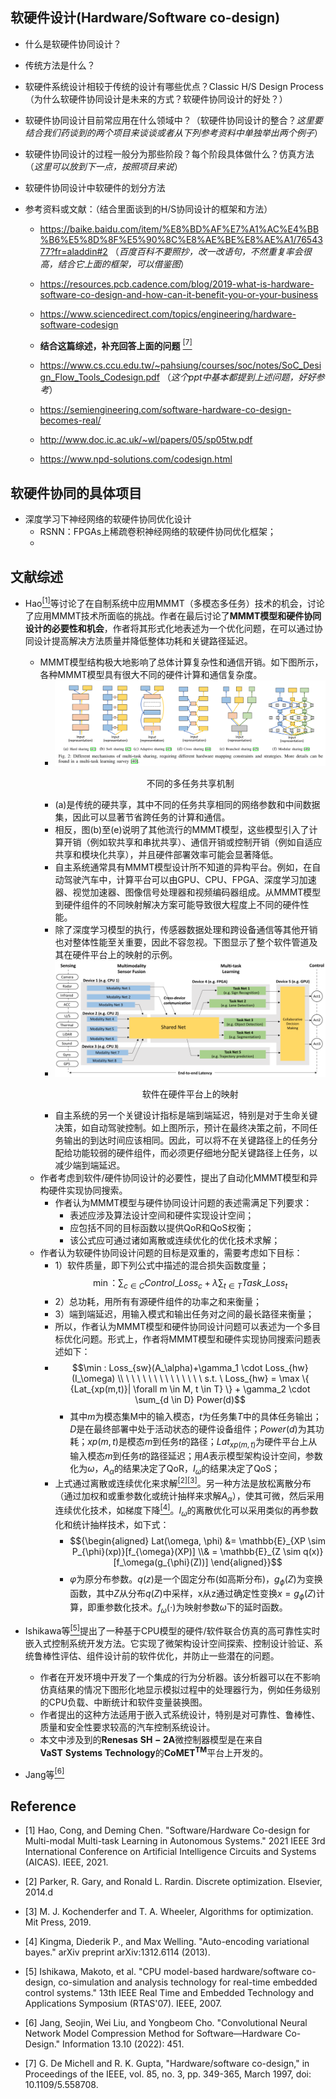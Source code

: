 ## 软硬件设计(Hardware/Software co-design)

* 什么是软硬件协同设计？
* 传统方法是什么？
* 软硬件系统设计相较于传统的设计有哪些优点？Classic H/S Design Process（为什么软硬件协同设计是未来的方式？软硬件协同设计的好处？）
* 软硬件协同设计目前常应用在什么领域中？（软硬件协同设计的整合？*这里要结合我们药谈到的两个项目来谈谈或者从下列参考资料中单独举出两个例子*）
* 软硬件协同设计的过程一般分为那些阶段？每个阶段具体做什么？仿真方法（*这里可以放到下一点，按照项目来说*）
* 软硬件协同设计中软硬件的划分方法

* 参考资料或文献：（结合里面谈到的H/S协同设计的框架和方法）

    + https://baike.baidu.com/item/%E8%BD%AF%E7%A1%AC%E4%BB%B6%E5%8D%8F%E5%90%8C%E8%AE%BE%E8%AE%A1/7654377?fr=aladdin#2 （*百度百科不要照抄，改一改语句，不然重复率会很高，结合它上面的框架，可以借鉴图*）

    + https://resources.pcb.cadence.com/blog/2019-what-is-hardware-software-co-design-and-how-can-it-benefit-you-or-your-business
  
    + https://www.sciencedirect.com/topics/engineering/hardware-software-codesign

    + **结合这篇综述，补充回答上面的问题** [<sup>[7]</sup>](#refer-anchor-7)

    + https://www.cs.ccu.edu.tw/~pahsiung/courses/soc/notes/SoC_Design_Flow_Tools_Codesign.pdf （*这个ppt中基本都提到上述问题，好好参考*）

    + https://semiengineering.com/software-hardware-co-design-becomes-real/

    + http://www.doc.ic.ac.uk/~wl/papers/05/sp05tw.pdf

    + https://www.npd-solutions.com/codesign.html

## 软硬件协同的具体项目

* 深度学习下神经网络的软硬件协同优化设计
    + RSNN：FPGAs上稀疏卷积神经网络的软硬件协同优化框架；
    + 


## 文献综述
 
 * Hao[<sup>[1]</sup>](#refer-anchor-1)等讨论了在自制系统中应用MMMT（多模态多任务）技术的机会，讨论了应用MMMT技术所面临的挑战。作者在最后讨论了**MMMT模型和硬件协同设计的必要性和机会**，作者将其形式化地表述为一个优化问题，在可以通过协同设计提高解决方法质量并降低整体功耗和关键路径延迟。
    + MMMT模型结构极大地影响了总体计算复杂性和通信开销。如下图所示，各种MMMT模型具有很大不同的硬件计算和通信复杂度。
        -  <div align=center><img src="picture/不同MMMT模型的硬件计算和通信复杂度.png"
                alt="No Picture"
                style="zoom:100%"/>
                <center><p>不同的多任务共享机制</p></center>
            </div>
        - (a)是传统的硬共享，其中不同的任务共享相同的网络参数和中间数据集，因此可以显著节省跨任务的计算和通信。
        - 相反，图(b)至(e)说明了其他流行的MMMT模型，这些模型引入了计算开销（例如软共享和串扰共享）、通信开销或控制开销（例如自适应共享和模块化共享），并且硬件部署效率可能会显著降低。
        - 自主系统通常具有MMMT模型设计所不知道的异构平台。例如，在自动驾驶汽车中，计算平台可以由GPU、CPU、FPGA、深度学习加速器、视觉加速器、图像信号处理器和视频编码器组成。从MMMT模型到硬件组件的不同映射解决方案可能导致很大程度上不同的硬件性能。
        - 除了深度学习模型的执行，传感器数据处理和跨设备通信等其他开销也对整体性能至关重要，因此不容忽视。下图显示了整个软件管道及其在硬件平台上的映射的示例。
        - <div align=center><img src="picture/一个MMMT模型及其在一个具有多个硬件设备的异构平台上的映射说明.png"
                alt="No Picture"
                style="zoom:100%"/>
                <center><p>软件在硬件平台上的映射</p></center>
            </div>
        - 自主系统的另一个关键设计指标是端到端延迟，特别是对于生命关键决策，如自动驾驶控制。如上图所示，预计在最终决策之前，不同任务输出的到达时间应该相同。因此，可以将不在关键路径上的任务分配给功能较弱的硬件组件，而必须更仔细地分配关键路径上任务，以减少端到端延迟。
    + 作者考虑到软件/硬件协同设计的必要性，提出了自动化MMMT模型和异构硬件实现协同搜索。
        - 作者认为MMMT模型与硬件协同设计问题的表述需满足下列要求：
          - 表述应涉及算法设计空间和硬件实现设计空间；
          - 应包括不同的目标函数以提供QoR和QoS权衡；
          - 该公式应可通过诸如离散或连续优化的优化技术求解；
    + 作者认为软硬件协同设计问题的目标是双重的，需要考虑如下目标：
        - 1）软件质量，即下列公式中描述的混合损失函数度量；$$\min ：\sum_{c\in C } {{Control\_Loss}_c+ \lambda \sum_{t\in T} {Task \_Loss}_t }$$ 
        - 2）总功耗，用所有有源硬件组件的功率之和来衡量；
        - 3）端到端延迟，用输入模式和输出任务对之间的最长路径来衡量；
        - 所以，作者认为MMMT模型和硬件协同设计问题可以表述为一个多目标优化问题。形式上，作者将MMMT模型和硬件实现协同搜索问题表述如下：
        - $$\min : Loss_{sw}(A_\alpha)+\gamma_1 \cdot Loss_{hw}(I_\omega) \\  \ \  \ \ \ \ \ \ \ \ \  \ \  \ s.t. \ Loss_{hw} = \max \{ {Lat_{xp(m,t)}| \forall m \in M, t \in T} \} + \gamma_2 \cdot \sum_{d \in D} Power(d)$$
          - 其中$m$为模态集M中的输入模态，$t$为任务集$T$中的具体任务输出；$D$是在最终部署中处于活动状态的硬件设备组件；$Power(d)$为其功耗；$xp(m, t)$是模态$m$到任务$t$的路径；$Lat_{xp(m, t)}$为硬件平台上从输入模态$m$到任务$t$的路径延迟；用$A$表示模型架构设计空间，参数化为$\omega$，$A_\alpha$的结果决定了QoR，$I_\omega$的结果决定了QoS；
        + 上式通过离散或连续优化来求解[<sup>[2]</sup>](#refer-anchor-2)[<sup>[3]</sup>](#refer-anchor-3)。另一种方法是放松离散分布（通过加权和或重参数化或统计抽样来求解$A_\alpha$），使其可微，然后采用连续优化技术，如梯度下降[<sup>[4]</sup>](#refer-anchor-4)。$I_\omega$的离散优化可以采用类似的再参数化和统计抽样技术，如下式：
          - $${\begin{aligned} Lat(\omega, \phi) &= \mathbb{E}_{XP \sim P_{\phi}(xp)}[f_{\omega}(XP)] \\& = \mathbb{E}_{Z \sim q(x)}[f_\omega(g_{\phi}(Z))] \end{aligned}}$$
          -  $\varphi$为原分布参数。$q(z)$是一个固定分布(如高斯分布)，$g_{\phi}(Z)$为变换函数，其中$Z$从分布$q(Z)$中采样，x从z通过确定性变换$x=g_{\phi}(Z)$计算，即重参数化技术。$f_\omega(\cdot)$为映射参数$\omega$下的延时函数。
 * Ishikawa等[<sup>[5]</sup>](#refer-anchor-5)提出了一种基于CPU模型的硬件/软件联合仿真的高可靠性实时嵌入式控制系统开发方法。它实现了微架构设计空间探索、控制设计验证、系统鲁棒性评估、组件设计前的软件优化，并防止一些潜在的问题。
    + 作者在开发环境中开发了一个集成的行为分析器。该分析器可以在不影响仿真结果的情况下图形化地显示模拟过程中的处理器行为，例如任务级别的CPU负载、中断统计和软件变量装换图。
    + 作者提出的这种方法适用于嵌入式系统设计，特别是对可靠性、鲁棒性、质量和安全性要求较高的汽车控制系统设计。
    + 本文中涉及到的$\mathbf{Renesas \ SH-2A}$微控制器模型是在来自$\mathbf{VaST \ Systems \ Technology}$的$\mathbf{CoMET^{TM}}$平台上开发的。

* Jang等[<sup>[6]</sup>](#refer-anchor-6)

## Reference

<div id="refer-anchor-1"></div>

- [1] Hao, Cong, and Deming Chen. "Software/Hardware Co-design for Multi-modal Multi-task Learning in Autonomous Systems." 2021 IEEE 3rd International Conference on Artificial Intelligence Circuits and Systems (AICAS). IEEE, 2021.

<div id="refer-anchor-2"></div>

- [2] Parker, R. Gary, and Ronald L. Rardin. Discrete optimization. Elsevier, 2014.d

<div id="refer-anchor-3"></div>

- [3] M. J. Kochenderfer and T. A. Wheeler, Algorithms for optimization. Mit Press, 2019.

<div id="refer-anchor-4"></div>

- [4] Kingma, Diederik P., and Max Welling. "Auto-encoding variational bayes." arXiv preprint arXiv:1312.6114 (2013).

<div id="refer-anchor-5"></div>

- [5] Ishikawa, Makoto, et al. "CPU model-based hardware/software co-design, co-simulation and analysis technology for real-time embedded control systems." 13th IEEE Real Time and Embedded Technology and Applications Symposium (RTAS'07). IEEE, 2007.

<div id="refer-anchor-6"></div>

- [6] Jang, Seojin, Wei Liu, and Yongbeom Cho. "Convolutional Neural Network Model Compression Method for Software—Hardware Co-Design." Information 13.10 (2022): 451.

<div id="refer-anchor-7"></div>

- [7] G. De Michell and R. K. Gupta, "Hardware/software co-design," in Proceedings of the IEEE, vol. 85, no. 3, pp. 349-365, March 1997, doi: 10.1109/5.558708.